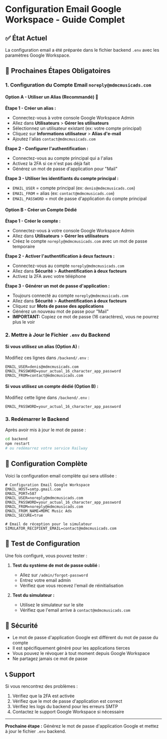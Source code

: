 # Configuration Email Google Workspace - Guide Complet

## ✅ État Actuel
La configuration email a été préparée dans le fichier backend `.env` avec les paramètres Google Workspace.

## 🔧 Prochaines Étapes Obligatoires

### 1. Configuration du Compte Email `noreply@mdmcmusicads.com`

#### Option A - Utiliser un Alias (Recommandé) 🎯

**Étape 1 - Créer un alias :**
- Connectez-vous à votre console Google Workspace Admin
- Allez dans **Utilisateurs** > **Gérer les utilisateurs**
- Sélectionnez un utilisateur existant (ex: votre compte principal)
- Cliquez sur **Informations utilisateur** > **Alias d'e-mail**
- Ajoutez l'alias `contact@mdmcmusicads.com`

**Étape 2 - Configurer l'authentification :**
- Connectez-vous au compte principal qui a l'alias
- Activez la 2FA si ce n'est pas déjà fait
- Générez un mot de passe d'application pour "Mail"

**Étape 3 - Utiliser les identifiants du compte principal :**
- `EMAIL_USER` = compte principal (ex: `denis@mdmcmusicads.com`)
- `EMAIL_FROM` = alias (ex: `contact@mdmcmusicads.com`)
- `EMAIL_PASSWORD` = mot de passe d'application du compte principal

#### Option B - Créer un Compte Dédié

**Étape 1 - Créer le compte :**
- Connectez-vous à votre console Google Workspace Admin
- Allez dans **Utilisateurs** > **Gérer les utilisateurs**
- Créez le compte `noreply@mdmcmusicads.com` avec un mot de passe temporaire

**Étape 2 - Activer l'authentification à deux facteurs :**
- Connectez-vous au compte `noreply@mdmcmusicads.com`
- Allez dans **Sécurité** > **Authentification à deux facteurs**
- Activez la 2FA avec votre téléphone

**Étape 3 - Générer un mot de passe d'application :**
- Toujours connecté au compte `noreply@mdmcmusicads.com`
- Allez dans **Sécurité** > **Authentification à deux facteurs**
- Cliquez sur **Mots de passe des applications**
- Générez un nouveau mot de passe pour "Mail"
- **IMPORTANT:** Copiez ce mot de passe (16 caractères), vous ne pourrez plus le voir

### 2. Mettre à Jour le Fichier `.env` du Backend

#### Si vous utilisez un alias (Option A) :
Modifiez ces lignes dans `/backend/.env` :
```env
EMAIL_USER=denis@mdmcmusicads.com
EMAIL_PASSWORD=your_actual_16_character_app_password
EMAIL_FROM=contact@mdmcmusicads.com
```

#### Si vous utilisez un compte dédié (Option B) :
Modifiez cette ligne dans `/backend/.env` :
```env
EMAIL_PASSWORD=your_actual_16_character_app_password
```

### 3. Redémarrer le Backend

Après avoir mis à jour le mot de passe :
```bash
cd backend
npm restart
# ou redémarrez votre service Railway
```

## 📧 Configuration Complète

Voici la configuration email complète qui sera utilisée :

```env
# Configuration Email Google Workspace
EMAIL_HOST=smtp.gmail.com
EMAIL_PORT=587
EMAIL_USER=noreply@mdmcmusicads.com
EMAIL_PASSWORD=your_actual_16_character_app_password
EMAIL_FROM=noreply@mdmcmusicads.com
EMAIL_FROM_NAME=MDMC Music Ads
EMAIL_SECURE=true

# Email de réception pour le simulateur
SIMULATOR_RECIPIENT_EMAIL=contact@mdmcmusicads.com
```

## 🧪 Test de Configuration

Une fois configuré, vous pouvez tester :

1. **Test du système de mot de passe oublié :**
   - Allez sur `/admin/forgot-password`
   - Entrez votre email admin
   - Vérifiez que vous recevez l'email de réinitialisation

2. **Test du simulateur :**
   - Utilisez le simulateur sur le site
   - Vérifiez que l'email arrive à `contact@mdmcmusicads.com`

## 🚨 Sécurité

- Le mot de passe d'application Google est différent du mot de passe du compte
- Il est spécifiquement généré pour les applications tierces
- Vous pouvez le révoquer à tout moment depuis Google Workspace
- Ne partagez jamais ce mot de passe

## 📞 Support

Si vous rencontrez des problèmes :
1. Vérifiez que la 2FA est activée
2. Vérifiez que le mot de passe d'application est correct
3. Vérifiez les logs du backend pour les erreurs SMTP
4. Contactez le support Google Workspace si nécessaire

---

**Prochaine étape :** Générez le mot de passe d'application Google et mettez à jour le fichier `.env` backend.